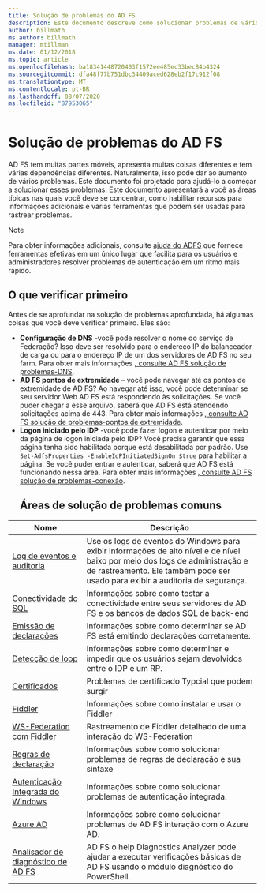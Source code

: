 ```yaml
---
title: Solução de problemas do AD FS
description: Este documento descreve como solucionar problemas de vários aspectos do AD FS
author: billmath
ms.author: billmath
manager: mtillman
ms.date: 01/12/2018
ms.topic: article
ms.openlocfilehash: ba18341448720403f1572ee485ec33bec84b4324
ms.sourcegitcommit: dfa48f77b751dbc34409aced628eb2f17c912f08
ms.translationtype: MT
ms.contentlocale: pt-BR
ms.lasthandoff: 08/07/2020
ms.locfileid: "87953065"
---
```

# <a name="troubleshooting-ad-fs"></a>Solução de problemas do AD FS
AD FS tem muitas partes móveis, apresenta muitas coisas diferentes e tem várias dependências diferentes.  Naturalmente, isso pode dar ao aumento de vários problemas.  Este documento foi projetado para ajudá-lo a começar a solucionar esses problemas.  Este documento apresentará a você as áreas típicas nas quais você deve se concentrar, como habilitar recursos para informações adicionais e várias ferramentas que podem ser usadas para rastrear problemas.

>[!NOTE]
>Para obter informações adicionais, consulte [ajuda do ADFS](https://adfshelp.microsoft.com) que fornece ferramentas efetivas em um único lugar que facilita para os usuários e administradores resolver problemas de autenticação em um ritmo mais rápido.


## <a name="what-to-check-first"></a>O que verificar primeiro
Antes de se aprofundar na solução de problemas aprofundada, há algumas coisas que você deve verificar primeiro.  Eles são:
- **Configuração de DNS** -você pode resolver o nome do serviço de Federação?  Isso deve ser resolvido para o endereço IP do balanceador de carga ou para o endereço IP de um dos servidores de AD FS no seu farm.  Para obter mais informações [, consulte AD FS solução de problemas-DNS](ad-fs-tshoot-dns.md).
- **AD FS pontos de extremidade** – você pode navegar até os pontos de extremidade de AD FS?  Ao navegar até isso, você pode determinar se seu servidor Web AD FS está respondendo às solicitações.  Se você puder chegar a esse arquivo, saberá que AD FS está atendendo solicitações acima de 443.  Para obter mais informações [, consulte AD FS solução de problemas-pontos de extremidade](ad-fs-tshoot-endpoints.md).
- **Logon iniciado pelo IDP** -você pode fazer logon e autenticar por meio da página de logon iniciada pelo IDP?  Você precisa garantir que essa página tenha sido habilitada porque está desabilitada por padrão.  Use `Set-AdfsProperties -EnableIdPInitiatedSignOn $true` para habilitar a página.  Se você puder entrar e autenticar, saberá que AD FS está funcionando nessa área.  Para obter mais informações [, consulte AD FS solução de problemas-conexão](ad-fs-tshoot-initiatedsignon.md).
  ##  <a name="common-troubleshooting-areas"></a>Áreas de solução de problemas comuns

|Nome|Descrição|
|-----|-----|
|[Log de eventos e auditoria](ad-fs-tshoot-logging.md)|Use os logs de eventos do Windows para exibir informações de alto nível e de nível baixo por meio dos logs de administração e de rastreamento.  Ele também pode ser usado para exibir a auditoria de segurança.|
|[Conectividade do SQL](ad-fs-tshoot-sql.md)|Informações sobre como testar a conectividade entre seus servidores de AD FS e os bancos de dados SQL de back-end|
|[Emissão de declarações](ad-fs-tshoot-claims-issuance.md)|Informações sobre como determinar se AD FS está emitindo declarações corretamente.|
|[Detecção de loop](ad-fs-tshoot-loop.md)|Informações sobre como determinar e impedir que os usuários sejam devolvidos entre o IDP e um RP.|
|[Certificados](ad-fs-tshoot-certs.md)|Problemas de certificado Typcial que podem surgir|
|[Fiddler](ad-fs-tshoot-fiddler.md)|Informações sobre como instalar e usar o Fiddler|
|[WS-Federation com Fiddler](ad-fs-tshoot-fiddler-ws-fed.md)|Rastreamento de Fiddler detalhado de uma interação do WS-Federation|
|[Regras de declaração](ad-fs-tshoot-claims-rules.md)|Informações sobre como solucionar problemas de regras de declaração e sua sintaxe|
|[Autenticação Integrada do Windows](ad-fs-tshoot-iwa.md)|Informações sobre como solucionar problemas de autenticação integrada.|
|[Azure AD](ad-fs-tshoot-azure.md)|Informações sobre como solucionar problemas de AD FS interação com o Azure AD.|
|[Analisador de diagnóstico de AD FS](ad-fs-diagnostics-analyzer.md)|AD FS o help Diagnostics Analyzer pode ajudar a executar verificações básicas de AD FS usando o módulo diagnóstico do PowerShell.
